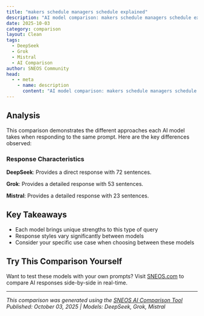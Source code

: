 ```yaml
---
title: "makers schedule managers schedule explained"
description: "AI model comparison: makers schedule managers schedule explained..."
date: 2025-10-03
category: comparison
layout: Clean
tags:
  - DeepSeek
  - Grok
  - Mistral
  - AI Comparison
author: SNEOS Community
head:
  - - meta
    - name: description
      content: "AI model comparison: makers schedule managers schedule explained..."
---
```


<ChatComparison
  title="makers schedule managers schedule explained"
  prompt="makers schedule managers schedule explained"
  :responses='{
    "DeepSeek": "Of course. This is a brilliant and enduring concept from programmer and venture capitalist **Paul Graham** in his 2009 essay, \u0022Maker\u0027s Schedule, Manager\u0027s Schedule.\u0022\n\nIt explains one of the most fundamental sources of conflict in modern workplaces, especially between those who create (makers) and those who organize and meet (managers).\n\nHere\u2019s a breakdown of the two schedules.\n\n---\n\n### The Manager\u0027s Schedule\n\nThis is the traditional schedule of the business world. It\u0027s the schedule of command, coordination, and communication.\n\n*   **Unit of Time:** **The Hour.**\n*   **How it Works:** The day is chopped into one-hour blocks (e.g., 9-10, 10-11, 11-12). Each block can be assigned a different task or, most commonly, a different meeting.\n*   **Mindset:** **Modular and Interruptible.** A manager can have a meeting at 10 AM about the budget, another at 11 AM about hiring, and a third at 2 PM with a client. Switching contexts every hour is not only possible but is often the core of the job. An interruption (a \u0022quick question\u0022) is just another small task to be slotted in.\n*   **Analogy:** It\u0027s like a **chef expediting orders** during a busy dinner service. They are constantly checking on different dishes, talking to the line cooks, and coordinating timing. Their work happens in rapid, parallel bursts.\n*   **Typical Roles:** Executives, managers, coordinators, salespeople, many administrative roles.\n\n---\n\n### The Maker\u0027s Schedule\n\nThis is the schedule of creation, design, and deep work. It\u0027s the schedule for people who build tangible things, whether it\u0027s code, a strategy document, a marketing campaign, or a legal brief.\n\n*   **Unit of Time:** **At least a Half-Day.**\n*   **How it Works:** A maker needs long, uninterrupted blocks of time to get into a state of \u0022flow.\u0022 A single meeting doesn\u0027t just cost them one hour; it **breaks their entire half-day** in two, rendering both halves less productive.\n*   **Mindset:** **Immersion and Focus.** To build something complex, a maker must hold the entire problem in their head. An interruption shatters this mental framework, and it can take 15-30 minutes just to get back to the same level of focus. For a maker, a single meeting can effectively \u0022trash\u0022 four hours of potential work.\n*   **Analogy:** It\u0027s like a **baker proofing sourdough.** You mix the ingredients and then you need a long, uninterrupted, temperature-controlled period for the dough to rise. Opening the oven door constantly will ruin the bread.\n*   **Typical Roles:** Software engineers, writers, designers, researchers, scientists, architects.\n\n---\n\n### The Core Conflict: The \u0022Schedule Crash\u0022\n\nThe problem arises when these two schedules collide, which they do constantly.\n\n**Scenario:** A manager needs a quick 30-minute sync with a software engineer (a maker).\n\n*   **The Manager\u0027s Perspective:** \u0022Great, I\u0027ll slot them in at 2 PM. It\u0027s just 30 minutes. They\u0027ll still have from 9-2 and 2:30-5 to work. No problem.\u0022\n*   **The Maker\u0027s Perspective:** \u0022A 2 PM meeting? That completely destroys my afternoon. I can\u0027t start any serious, deep work in the morning because I know it will be interrupted at 2. And after the meeting, it will take me time to get my head back in the game. My whole day is now fragmented and largely wasted for real production.\u0022\n\nThe manager sees a **30-minute cost**. The maker experiences a **3-4 hour cost**.\n\n### How to Bridge the Gap: Practical Solutions\n\nUnderstanding this distinction is the first step. The next is to implement solutions.\n\n**For Managers \u0026 Organizations:**\n\n1.  **Batch Meetings:** Schedule all necessary meetings on the same day or in the same half-day (e.g., \u0022Meeting Wednesdays\u0022). This leaves other days completely free for makers to do deep work.\n2.  **Use Async Communication:** Default to tools like Slack, email, or shared documents for updates that don\u0027t require immediate, real-time discussion.\n3.  **Respect \u0022Maker Time\u0022:** Implement and enforce \u0022no meeting\u0022 blocks on the calendar (e.g., \u0022No meetings between 9 AM - 12 PM company-wide\u0022).\n4.  **Make Meetings Count:** Have a clear agenda, start on time, end early, and only invite people who are absolutely necessary.\n\n**For Makers:**\n\n1.  **Defend Your Time:** Proactively block off large chunks of your calendar for \u0022Focus Time\u0022 or \u0022Deep Work.\u0022 Treat this time as sacrosanct, just like a meeting with your CEO.\n2.  **Communicate Your Needs:** Explain the concept of the Maker\u0027s Schedule to your manager and colleagues. Help them understand *why* you need uninterrupted time.\n3.  **Cluster Your Meetings:** If you have control over your schedule, try to group all your meetings into one or two days, preserving the other days for pure creation.\n\n### Conclusion\n\nThe \u0022Maker\u0027s Schedule, Manager\u0027s Schedule\u0022 framework isn\u0027t about one being better than the other. Both are essential for a company to function. The conflict arises from a failure to recognize that they are fundamentally different tools for fundamentally different types of work.\n\nThe most productive teams and companies are those that understand this dichotomy and create structures and cultures that allow both schedules to thrive without constantly sabotaging each other.",
    "Grok": "The concept of the \u0022Maker\u0027s Schedule\u0022 and \u0022Manager\u0027s Schedule\u0022 comes from a 2009 essay by Paul Graham, co-founder of Y Combinator. In this essay, he explains how people in different roles manage their time and how their schedules often conflict, leading to inefficiencies. Here\u0027s a breakdown of the two schedules and their implications:\n\n---\n\n### **Maker\u0027s Schedule**\n- **Who it applies to:** Makers are people who create things\u2014programmers, writers, designers, artists, engineers, and others whose primary work requires deep focus and uninterrupted time to produce high-quality output.\n- **How it works:** Makers need large blocks of uninterrupted time to get into a state of \u0022deep work\u0022 or \u0022flow,\u0022 where they can fully concentrate on solving complex problems or producing creative work. Their day is often organized into chunks of several hours with minimal interruptions.\n- **Key characteristics:**\n  - Meetings or interruptions can be highly disruptive, as they break the flow of thought and make it hard to resume work.\n  - A single meeting in the middle of the day can effectively split a maker\u0027s productive time into two smaller, less useful blocks.\n  - Makers often prefer to schedule meetings at the edges of the day (e.g., early morning or late afternoon) to preserve larger blocks of time for focused work.\n- **Challenges:** Makers often feel frustrated when their time is fragmented by meetings or ad-hoc requests, as it takes significant mental effort to context-switch.\n\n**Example:** A software developer might need 4-5 uninterrupted hours to debug a complex issue or write a new feature. A 30-minute meeting in the middle of that time can derail their progress for the entire day.\n\n---\n\n### **Manager\u0027s Schedule**\n- **Who it applies to:** Managers are people whose primary role involves coordination, decision-making, and communication\u2014executives, project managers, team leads, etc. Their work often revolves around meetings, status updates, and resolving issues.\n- **How it works:** Managers typically divide their day into smaller time slots (e.g., 30-minute or 1-hour blocks) to handle multiple tasks, meetings, and interactions with different people. Their schedule is often dictated by the needs of others.\n- **Key characteristics:**\n  - Meetings are a core part of their workday, and they often see them as productive and necessary for aligning teams and making decisions.\n  - Managers can switch contexts more easily because their tasks are often less about deep focus and more about coordination.\n  - Their schedule is inherently interrupt-driven, as they need to be available to address urgent issues or provide guidance.\n- **Challenges:** Managers may not fully appreciate the impact of scheduling meetings on makers, as they are used to working in smaller time increments and may assume others can adapt similarly.\n\n**Example:** A manager might schedule a 30-minute check-in at 11 AM without realizing it disrupts a maker\u0027s workflow, as the manager views that slot as just another part of their busy day.\n\n---\n\n### **The Conflict Between Maker\u0027s and Manager\u0027s Schedules**\n- **Mismatch in time perception:** A manager might see a 30-minute meeting as a minor commitment, while a maker might see it as a major disruption that ruins their ability to focus for hours.\n- **Productivity impact:** Makers lose productivity when their day is fragmented by meetings, while managers may feel frustrated if makers are unavailable or resistant to scheduling discussions.\n- **Communication challenges:** Managers often need quick responses or updates, while makers may prefer delayed, asynchronous communication (e.g., email or Slack) to avoid breaking their concentration.\n\n---\n\n### **Solutions to Bridge the Gap**\nPaul Graham and others have suggested ways to mitigate the conflict between these two schedules:\n1. **Batch Meetings:** Schedule meetings for makers at specific times (e.g., early morning or late afternoon) to preserve large blocks of uninterrupted time during the core of the day.\n2. **Use Asynchronous Communication:** Encourage managers to use tools like email or project management software to communicate updates or questions, allowing makers to respond when it suits their workflow.\n3. **Designate Focus Days:** Some teams implement \u0022no-meeting days\u0022 or \u0022focus time\u0022 policies to give makers uninterrupted stretches of time.\n4. **Mutual Understanding:** Educate both makers and managers about the differences in their schedules and needs, fostering empathy and better planning. For example, a manager might ask, \u0022When is a good time for a quick check-in?\u0022 instead of scheduling arbitrarily.\n5. **Hybrid Roles Consideration:** People who have to switch between maker and manager tasks (e.g., tech leads) should try to group similar tasks together to minimize context-switching.\n\n---\n\n### **Why This Matters**\nUnderstanding the Maker\u0027s Schedule vs. Manager\u0027s Schedule is crucial in modern workplaces, especially in industries like tech, where makers (engineers, designers) and managers (product managers, executives) must collaborate closely. Aligning schedules and respecting each other\u0027s time can significantly improve productivity, job satisfaction, and team dynamics.\n\n**Paul Graham\u0027s Insight:** Graham famously noted that \u0022one meeting can sometimes affect a whole day,\u0022 emphasizing how a seemingly small interruption for a maker can have an outsized impact. He also suggested that makers and managers are often \u0022living on different islands\u0022 in terms of how they perceive and value time.\n\nIf you\u2019d like to dive deeper, you can read Paul Graham\u2019s original essay titled *\u0022Maker\u2019s Schedule, Manager\u2019s Schedule\u0022* on his website (paulgraham.com). It\u2019s a short, insightful read that sparked a lot of discussion about workplace productivity.",
    "Mistral": "The concepts of \u0022Maker\u0027s Schedule\u0022 and \u0022Manager\u0027s Schedule\u0022 were popularized by Paul Graham in his essay \u0022Maker\u0027s Schedule, Manager\u0027s Schedule.\u0022 These schedules reflect different approaches to time management and productivity, particularly in the context of creative work versus administrative work.\n\n### Maker\u0027s Schedule\n- **Focus on Deep Work**: Makers, such as programmers, writers, designers, and artists, often need large blocks of uninterrupted time to focus on creative tasks.\n- **Long, Uninterrupted Periods**: A maker\u0027s schedule typically involves long stretches of time (e.g., half a day or more) dedicated to a single task without interruptions.\n- **Flexibility**: Makers often have more flexibility in their schedules, allowing them to work when they are most productive, which might not always align with traditional 9-to-5 hours.\n- **Sensitivity to Interruptions**: Interruptions can be highly disruptive for makers, as they can break the flow of creative work and make it difficult to regain focus.\n\n### Manager\u0027s Schedule\n- **Focus on Coordination**: Managers, such as project managers, executives, and team leaders, often need to coordinate with multiple people and handle various administrative tasks.\n- **Short, Frequent Meetings**: A manager\u0027s schedule is typically broken into shorter blocks of time, often filled with meetings, calls, and other administrative tasks.\n- **Structured and Predictable**: Managers often have more structured and predictable schedules, with set times for meetings and other activities.\n- **Tolerance for Interruptions**: Managers are generally more accustomed to interruptions and can switch contexts more frequently without significant disruption to their workflow.\n\n### Key Differences\n- **Time Blocks**: Makers prefer long, uninterrupted blocks of time, while managers work in shorter, more fragmented blocks.\n- **Interruptions**: Makers are more sensitive to interruptions, while managers are more tolerant of them.\n- **Flexibility vs. Structure**: Makers benefit from flexibility, while managers need structure to coordinate with others effectively.\n\n### Practical Implications\n- **Communication**: Understanding these differences can help in setting expectations and improving communication between makers and managers. For example, managers should be mindful of scheduling meetings that disrupt a maker\u0027s flow.\n- **Work Environment**: Creating an environment that supports both schedules can enhance productivity. This might involve designated \u0022focus time\u0022 for makers and clear communication protocols for managers.\n- **Hybrid Roles**: Some roles may require a blend of both schedules. For instance, a technical lead might need to balance deep work with coordination tasks, requiring a hybrid approach to time management.\n\nIn summary, recognizing and respecting the differences between a maker\u0027s schedule and a manager\u0027s schedule can lead to more effective collaboration and higher productivity in diverse teams."
  }'
  published-date="20:09"
/>

## Analysis

This comparison demonstrates the different approaches each AI model takes when responding to the same prompt. Here are the key differences observed:

### Response Characteristics

**DeepSeek**: Provides a direct response with 72 sentences. 

**Grok**: Provides a detailed response with 53 sentences. 

**Mistral**: Provides a detailed response with 23 sentences. 

## Key Takeaways

- Each model brings unique strengths to this type of query
- Response styles vary significantly between models
- Consider your specific use case when choosing between these models

## Try This Comparison Yourself

Want to test these models with your own prompts? Visit [SNEOS.com](https://sneos.com) to compare AI responses side-by-side in real-time.

---

*This comparison was generated using the [SNEOS AI Comparison Tool](https://sneos.com)*
*Published: October 03, 2025 | Models: DeepSeek, Grok, Mistral*
